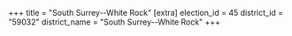 +++
title = "South Surrey--White Rock"
[extra]
election_id = 45
district_id = "59032"
district_name = "South Surrey--White Rock"
+++
